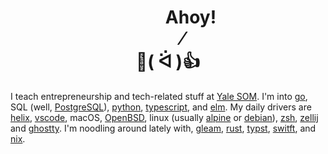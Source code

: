<h1 align="center">&nbsp;&nbsp;&nbsp;&nbsp;&nbsp;&nbsp;&nbsp;&nbsp;&nbsp;&nbsp;&nbsp;Ahoy!<br>&nbsp;&nbsp;&nbsp;&nbsp;&nbsp;&nbsp;&nbsp;⁄<br>👋( ᐛ )👍</h1>

I teach entrepreneurship and tech-related stuff at [Yale SOM](https://som.yale.edu/).
I'm into [go](https://golang.org/),
SQL (well, [PostgreSQL](https://www.postgresql.org/)),
 [python](https://www.python.org/),
 [typescript](https://www.typescriptlang.org), and
[elm](https://elm-lang.org/). 
My daily drivers are
[helix](https://helix-editor.com/),
[vscode](https://code.visualstudio.com/), macOS, [OpenBSD](https://www.openbsd.org/), linux (usually [alpine](https://alpinelinux.org) or [debian](https://www.debian.org)), [zsh](https://www.zsh.org/),
[zellij](https://zellij.dev/)
and
[ghostty](https://ghostty.org/). 
I'm noodling around lately with, [gleam](https://gleam.run), [rust](https://www.rust-lang.org/), [typst](https://github.com/typst/typst), [switft](https://www.swift.org),
and [nix](https://nixos.org).
